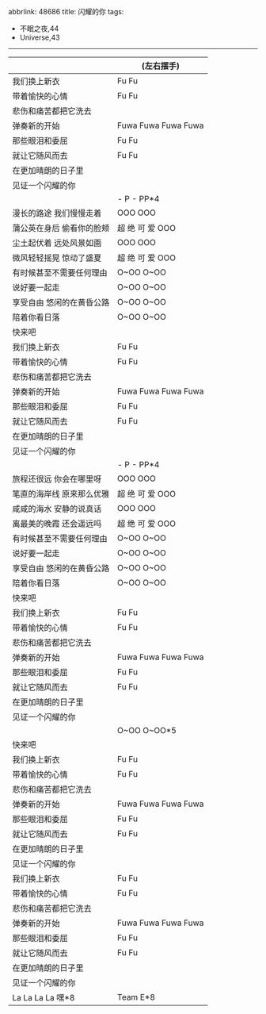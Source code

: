 abbrlink: 48686
title: 闪耀的你
tags:
  - 不眠之夜,44
  - Universe,43
---
|      |(左右摆手)|
|--|--|
|我们换上新衣|Fu Fu|
|带着愉快的心情|Fu Fu|
|悲伤和痛苦都把它洗去|      |
|弹奏新的开始|Fuwa Fuwa Fuwa Fuwa|
|那些眼泪和委屈|Fu Fu|
|就让它随风而去|Fu Fu|
|在更加晴朗的日子里|      |
|见证一个闪耀的你|      |
|      |- P - PP*4|
|漫长的路途 我们慢慢走着|OOO OOO|
|蒲公英在身后 偷看你的脸颊|超 绝 可 爱 OOO|
|尘土起伏着 远处风景如画|OOO OOO|
|微风轻轻摇晃 惊动了盛夏|超 绝 可 爱 OOO|
|有时候甚至不需要任何理由|O~OO O~OO|
|说好要一起走|O~OO O~OO|
|享受自由 悠闲的在黄昏公路|O~OO O~OO|
|陪着你看日落|O~OO O~OO|
|快来吧|      |
|我们换上新衣|Fu Fu|
|带着愉快的心情|Fu Fu|
|悲伤和痛苦都把它洗去|      |
|弹奏新的开始|Fuwa Fuwa Fuwa Fuwa|
|那些眼泪和委屈|Fu Fu|
|就让它随风而去|Fu Fu|
|在更加晴朗的日子里|      |
|见证一个闪耀的你|      |
|      |- P - PP*4|
|旅程还很远 你会在哪里呀|OOO OOO|
|笔直的海岸线 原来那么优雅|超 绝 可 爱 OOO|
|咸咸的海水 安静的说真话|OOO OOO|
|离最美的晚霞 还会遥远吗|超 绝 可 爱 OOO|
|有时候甚至不需要任何理由|O~OO O~OO|
|说好要一起走|O~OO O~OO|
|享受自由 悠闲的在黄昏公路|O~OO O~OO|
|陪着你看日落|O~OO O~OO|
|快来吧|      |
|我们换上新衣|Fu Fu|
|带着愉快的心情|Fu Fu|
|悲伤和痛苦都把它洗去|      |
|弹奏新的开始|Fuwa Fuwa Fuwa Fuwa|
|那些眼泪和委屈|Fu Fu|
|就让它随风而去|Fu Fu|
|在更加晴朗的日子里|      |
|见证一个闪耀的你|      |
|      |O~OO O~OO*5|
|快来吧|      |
|我们换上新衣|Fu Fu|
|带着愉快的心情|Fu Fu|
|悲伤和痛苦都把它洗去|      |
|弹奏新的开始|Fuwa Fuwa Fuwa Fuwa|
|那些眼泪和委屈|Fu Fu|
|就让它随风而去|Fu Fu|
|在更加晴朗的日子里|      |
|见证一个闪耀的你|      |
|我们换上新衣|Fu Fu|
|带着愉快的心情|Fu Fu|
|悲伤和痛苦都把它洗去|      |
|弹奏新的开始|Fuwa Fuwa Fuwa Fuwa|
|那些眼泪和委屈|Fu Fu|
|就让它随风而去|Fu Fu|
|在更加晴朗的日子里|      |
|见证一个闪耀的你|      |
|La La La La 嘿*8|Team E*8|